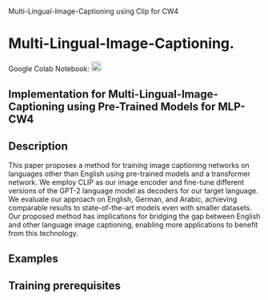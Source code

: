 # 
 Multi-Lingual-Image-Captioning using Clip for CW4



# Multi-Lingual-Image-Captioning.

Google Colab Notebook: <a href="https://colab.research.google.com/drive/1dOqoCRqcan56fOOPNTLFQcBtg0ILO4wL?usp=sharing"><img src="https://colab.research.google.com/assets/colab-badge.svg" height=20></a>  





## Implementation for  Multi-Lingual-Image-Captioning using Pre-Trained Models for MLP-CW4




## Description  
This paper proposes a method for training image captioning networks on languages other than English using pre-trained models and a transformer network. We employ CLIP as our image encoder and fine-tune different versions of the GPT-2 language model as decoders for our target language. We evaluate our approach on English, German, and Arabic, achieving comparable results to state-of-the-art models even with smaller datasets. Our proposed method has implications for bridging the gap between English and other language image captioning, enabling more applications to benefit from this technology.

## Examples

## Training prerequisites

[comment]: <> (Dependencies can be found at the [Google Colab notebook]&#40;https://colab.research.google.com/drive/1dOqoCRqcan56fOOPNTLFQcBtg0ILO4wL?usp=sharing&#41; )
